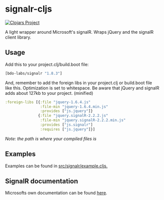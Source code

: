 # signalr-cljs
[![Clojars Project](https://clojars.org/bdo-labs/signalr/latest-version.svg)](https://clojars.org/bdo-labs/signalr)

A light wrapper around Microsoft's signalR. Wraps jQuery and the signalR client library. 

## Usage
Add this to your project.clj/build.boot file:
```clojure
[bdo-labs/signalr "1.8.3"]
```

And, remember to add the foreign libs in your project.clj or build.boot file like this. Optimization is set to whitespace. Be aware that jQuery and signalR adds about 127kb to your project. (minified)

```clojure
:foreign-libs [{:file "jquery-1.6.4.js"
                :file-min "jquery-1.6.4.min.js"
                :provides ["js.jquery"]}
               {:file "jquery.signalR-2.2.2.js"
                :file-min "jquery.signalR-2.2.2.min.js"
                :provides ["js.signalr"]
                :requires ["js.jquery"]}]
```
*Note: the path is where your compiled files is*



## Examples
Examples can be found in [src/signalr/example.cljs.](https://github.com/bdo-labs/signalr-cljs/blob/master/src/bdo_labs/signalr/examples.cljs) 

## SignalR documentation
Microsofts own documentation can be found [here](https://docs.microsoft.com/en-us/aspnet/signalr/).
